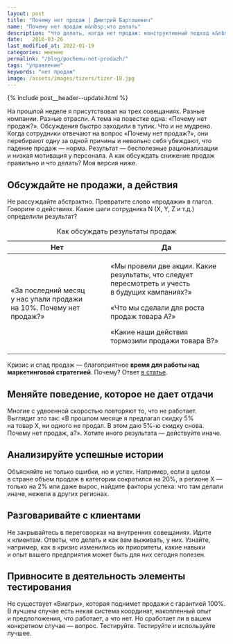 ```yaml
---
layout: post
title: "Почему нет продаж | Дмитрий Бартошевич"
name: "Почему нет продаж и&nbsp;что делать"
description: "Что делать, когда нет продаж: конструктивный подход к&nbsp;обсуждению спада продаж."
date:   2016-03-26
last_modified_at: 2022-01-19
categories: мнение
permalink: "/blog/pochemu-net-prodazh/"
tags: "управление"
keywords: "нет продаж"
image: /assets/images/tizers/tizer-18.jpg
---
```



{% include post__header--update.html %}
<p>На&nbsp;прошлой неделе я&nbsp;присутствовал на&nbsp;трех совещаниях. Разные компании. Разные отрасли. А&nbsp;тема на&nbsp;повестке одна: «Почему нет продаж?». Обсуждения быстро заходили в&nbsp;тупик. Что и&nbsp;не&nbsp;мудрено. Когда сотрудники отвечают на&nbsp;вопрос «Почему нет продаж?», они перебирают одну за&nbsp;одной причины и&nbsp;невольно себя убеждают, что падение продаж&nbsp;— норма. Результат&nbsp;— бесполезные рационализации и&nbsp;низкая мотивация у&nbsp;персонала. А&nbsp;как обсуждать снижение продаж правильно и&nbsp;что делать? Моя версия ниже. </p>



<section class="row-gap--m">
<h2 class="block__space--top-h2 h1 bold max-width-text">Обсуждайте не&nbsp;продажи, а&nbsp;действия </h2>
<div class="with-side row-gap--m">
<p>Не&nbsp;рассуждайте абстрактно. Превратите слово «продажи» в&nbsp;глагол. Говорите о&nbsp;действиях. Какие шаги сотрудника N (X, Y, Z&nbsp;и&nbsp;т.д.) определили результат? </p>


<table>
  <caption>Как обсуждать результаты продаж</caption>
  <thead>
    <tr>
      <th>Нет</th>
      <th>Да</th>
    </tr>
  </thead>
  <tbody>
	<tr>
		<td>
			<p>	«За&nbsp;последний месяц у&nbsp;нас упали продажи на&nbsp;10%. Почему нет продаж?» 	</p>			
		</td>
		<td>		
				<p>«Мы&nbsp;провели две акции. Какие результаты, что следует пересмотреть и&nbsp;учесть в&nbsp;будущих кампаниях?»</p>
				<p>«Что мы&nbsp;сделали для роста продаж товара А?»</p>
				<p>«Какие наши действия тормозили продажи товара B?»</p>			
		</td>
	</tr>
</tbody>
</table>

<div class="side">
<p>Кризис и&nbsp;спад продаж&nbsp;— благоприятное <strong>время для работы над маркетинговой стратегией</strong>. Почему? Ответ <a class="link" href="/blog/vremya-dlya-strategii/">в&nbsp;статье</a>.</p>
</div>
</div>
</section>


<section class="row-gap--m">
<h2 class="block__space--top-h2 h1 bold max-width-text">Меняйте поведение, которое не&nbsp;дает отдачи</h2>
<p>Многие с&nbsp;удвоенной скоростью повторяют&nbsp;то, что не&nbsp;работает. Выглядит это так: «В&nbsp;прошлом месяце я&nbsp;предлагал скидку&nbsp;5% на&nbsp;товар&nbsp;Х, ни&nbsp;одного не&nbsp;продал. В&nbsp;этом даю 5%-ю скидку снова. Почему нет продаж, а?». Хотите иного результата&nbsp;— действуйте иначе. </p>
</section>


<section class="row-gap--m">
<h2 class="block__space--top-h2 h1 bold max-width-text">Анализируйте успешные истории</h2>
<p>Объясняйте не&nbsp;только ошибки, но&nbsp;и&nbsp;успех. Например, если в&nbsp;целом в&nbsp;стране объем продаж в&nbsp;категории сократился на&nbsp;20%, а&nbsp;регионе Х&nbsp;— только на&nbsp;2% или даже вырос, найдите факторы успеха: что там делали иначе, нежели в&nbsp;других регионах.</p>
</section>


<section class="row-gap--m">
<h2 class="block__space--top-h2 h1 bold max-width-text">Разговаривайте с&nbsp;клиентами </h2>
<p>Не&nbsp;закрывайтесь в&nbsp;переговорках на&nbsp;внутренних совещаниях. Идите к&nbsp;клиентам. Ответы, что делать и&nbsp;как вам выживать, у&nbsp;них. Узнайте, например, как в&nbsp;кризис изменились их&nbsp;приоритеты, какие навыки и&nbsp;опыт вашего предприятия может быть для них сегодня полезен. </p>
</section>


<section class="row-gap--m">
<h2 class="block__space--top-h2 h1 bold max-width-text">Привносите в&nbsp;деятельность элементы тестирования</h2>
<p>Не&nbsp;существует «Виагры», которая поднимет продажи с&nbsp;гарантией 100%. В&nbsp;лучшем случае есть некая система координат, накопленный опыт и&nbsp;предположения, что работает, а&nbsp;что нет. Но&nbsp;сработает&nbsp;ли в&nbsp;вашем конкретном случае&nbsp;— вопрос. Тестируйте. Тестируйте и&nbsp;используйте лучшее. </p>
